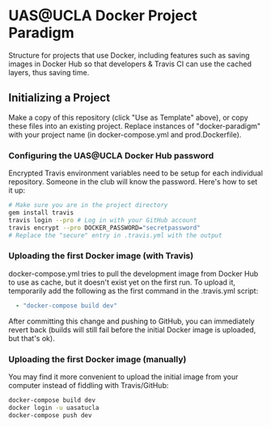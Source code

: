 # UAS@UCLA Docker Project Paradigm

Structure for projects that use Docker, including features such as saving images in Docker Hub so that developers & Travis CI can use the cached layers, thus saving time.

## Initializing a Project
Make a copy of this repository (click "Use as Template" above), or copy these files into an existing project. Replace instances of "docker-paradigm" with your project name (in docker-compose.yml and prod.Dockerfile).

### Configuring the UAS@UCLA Docker Hub password
Encrypted Travis environment variables need to be setup for each individual repository. Someone in the club will know the password. Here's how to set it up:
```bash
# Make sure you are in the project directory
gem install travis
travis login --pro # Log in with your GitHub account
travis encrypt --pro DOCKER_PASSWORD="secretpassword"
# Replace the "secure" entry in .travis.yml with the output
```

### Uploading the first Docker image (with Travis)
docker-compose.yml tries to pull the development image from Docker Hub to use as cache, but it doesn't exist yet on the first run. To upload it, temporarily add the following as the first command in the .travis.yml script:
```yml
  - "docker-compose build dev"
```
After committing this change and pushing to GitHub, you can immediately revert back (builds will still fail before the initial Docker image is uploaded, but that's ok).

### Uploading the first Docker image (manually)
You may find it more convenient to upload the initial image from your computer instead of fiddling with Travis/GitHub:
```bash
docker-compose build dev
docker login -u uasatucla
docker-compose push dev
```
